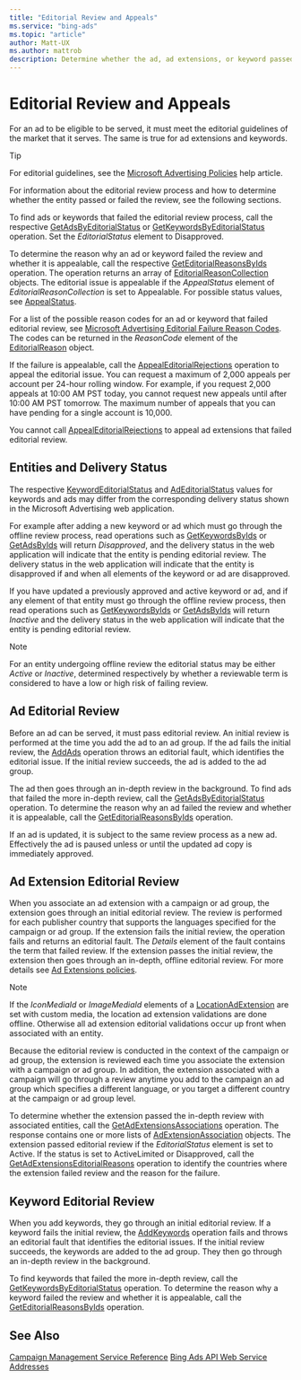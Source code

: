 ```yaml
---
title: "Editorial Review and Appeals"
ms.service: "bing-ads"
ms.topic: "article"
author: Matt-UX
ms.author: mattrob
description: Determine whether the ad, ad extensions, or keyword passed or failed the editorial review.
---
```

# Editorial Review and Appeals
For an ad to be eligible to be served, it must meet the editorial guidelines of the market that it serves. The same is true for ad extensions and keywords. 

> [!TIP]
> For editorial guidelines, see the [Microsoft Advertising Policies](https://help.ads.microsoft.com/#apex/3/en/52023/1) help article.

For information about the editorial review process and how to determine whether the entity passed or failed the review, see the following sections.

To find ads or keywords that failed the editorial review process, call the respective [GetAdsByEditorialStatus](../campaign-management-service/getadsbyeditorialstatus.md) or [GetKeywordsByEditorialStatus](../campaign-management-service/getkeywordsbyeditorialstatus.md) operation. Set the *EditorialStatus* element to Disapproved.

To determine the reason why an ad or keyword failed the review and whether it is appealable, call the respective [GetEditorialReasonsByIds](../campaign-management-service/geteditorialreasonsbyids.md) operation. The operation returns an array of [EditorialReasonCollection](../campaign-management-service/editorialreasoncollection.md) objects. The editorial issue is appealable if the *AppealStatus* element of *EditorialReasonCollection* is set to Appealable. For possible status values, see [AppealStatus](../campaign-management-service/appealstatus.md).

For a list of the possible reason codes for an ad or keyword that failed editorial review, see [Microsoft Advertising Editorial Failure Reason Codes](editorial-failure-reason-codes.md). The codes can be returned in the *ReasonCode* element of the [EditorialReason](../campaign-management-service/editorialreason.md) object.

If the failure is appealable, call the [AppealEditorialRejections](../campaign-management-service/appealeditorialrejections.md) operation to appeal the editorial issue. You can request a maximum of 2,000 appeals per account per 24-hour rolling window. For example, if you request 2,000 appeals at 10:00 AM PST today, you cannot request new appeals until after 10:00 AM PST tomorrow. The maximum number of appeals that you can have pending for a single account is 10,000.

You cannot call [AppealEditorialRejections](../campaign-management-service/appealeditorialrejections.md) to appeal ad extensions that failed editorial review.

## <a name="entitydeliverystatus"></a>Entities and Delivery Status
The respective [KeywordEditorialStatus](../campaign-management-service/keywordeditorialstatus.md) and [AdEditorialStatus](../campaign-management-service/adeditorialstatus.md) values for keywords and ads may differ from the corresponding delivery status shown in the Microsoft Advertising web application.

For example after adding a new keyword or ad which must go through the offline review process, read operations such as [GetKeywordsByIds](../campaign-management-service/getkeywordsbyids.md) or [GetAdsByIds](../campaign-management-service/getadsbyids.md) will return *Disapproved*, and the delivery status in the web application will indicate that the entity is pending editorial review. The delivery status in the web application will indicate that the entity is disapproved if and when all elements of the keyword or ad are disapproved.

If you have updated a previously approved and active keyword or ad, and if any element of that entity must go through the offline review process, then read operations such as [GetKeywordsByIds](../campaign-management-service/getkeywordsbyids.md) or [GetAdsByIds](../campaign-management-service/getadsbyids.md) will return *Inactive* and the delivery status in the web application will indicate that the entity is pending editorial review.

> [!NOTE]
> For an entity undergoing offline review the editorial status may be either *Active* or *Inactive*, determined respectively by whether a reviewable term is considered to have a low or high risk of failing review.

## <a name="adeditorialreview"></a>Ad Editorial Review
Before an ad can be served, it must pass editorial review. An initial review is performed at the time you add the ad to an ad group. If the ad fails the initial review, the [AddAds](../campaign-management-service/addads.md) operation throws an editorial fault, which identifies the editorial issue. If the initial review succeeds, the ad is added to the ad group.

The ad then goes through an in-depth review in the background. To find ads that failed the more in-depth review, call the [GetAdsByEditorialStatus](../campaign-management-service/getadsbyeditorialstatus.md) operation. To determine the reason why an ad failed the review and whether it is appealable, call the [GetEditorialReasonsByIds](../campaign-management-service/geteditorialreasonsbyids.md) operation.

If an ad is updated, it is subject to the same review process as a new ad. Effectively the ad is paused unless or until the updated ad copy is immediately approved.

## <a name="adextensioneditorialreview"></a>Ad Extension Editorial Review
When you associate an ad extension with a campaign or ad group, the extension goes through an initial editorial review. The review is performed for each publisher country that supports the languages specified for the campaign or ad group. If the extension fails the initial review, the operation fails and returns an editorial fault. The *Details* element of the fault contains the term that failed review. If the extension passes the initial review, the extension then goes through an in-depth, offline editorial review. For more details see [Ad Extensions policies](https://go.microsoft.com/fwlink?LinkId=746651). 

> [!NOTE]
> If the *IconMediaId* or *ImageMediaId* elements of a [LocationAdExtension](../campaign-management-service/locationadextension.md) are set with custom media, the location ad extension validations are done offline. Otherwise all ad extension editorial validations occur up front when associated with an entity.

Because the editorial review is conducted in the context of the campaign or ad group, the extension is reviewed each time you associate the extension with a campaign or ad group. In addition, the extension associated with a campaign will go through a review anytime you add to the campaign an ad group which specifies a different language, or you target a different country at the campaign or ad group level.

To determine whether the extension passed the in-depth review with associated entities, call the [GetAdExtensionsAssociations](../campaign-management-service/getadextensionsassociations.md) operation. The response contains one or more lists of [AdExtensionAssociation](../campaign-management-service/adextensionassociation.md) objects. The extension passed editorial review if the *EditorialStatus* element is set to Active. If the status is set to ActiveLimited or Disapproved, call the [GetAdExtensionsEditorialReasons](../campaign-management-service/getadextensionseditorialreasons.md) operation to identify the countries where the extension failed review and the reason for the failure.

## <a name="keywordeditorialreview"></a>Keyword Editorial Review
When you add keywords, they go through an initial editorial review. If a keyword fails the initial review, the [AddKeywords](../campaign-management-service/addkeywords.md) operation fails and throws an editorial fault that identifies the editorial issues. If the initial review succeeds, the keywords are added to the ad group. They then go through an in-depth review in the background.

To find keywords that failed the more in-depth review, call the [GetKeywordsByEditorialStatus](../campaign-management-service/getkeywordsbyeditorialstatus.md) operation. To determine the reason why a keyword failed the review and whether it is appealable, call the [GetEditorialReasonsByIds](../campaign-management-service/geteditorialreasonsbyids.md) operation.

## See Also
[Campaign Management Service Reference](../campaign-management-service/campaign-management-service-reference.md)
[Bing Ads API Web Service Addresses](web-service-addresses.md)

